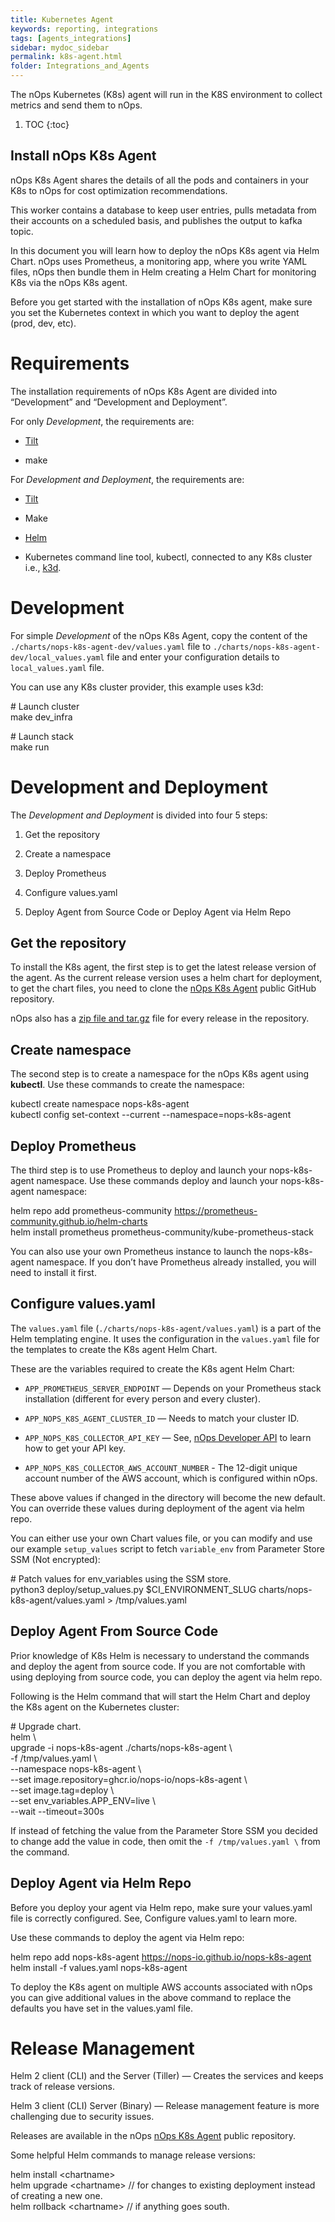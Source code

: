 ```yaml
---
title: Kubernetes Agent
keywords: reporting, integrations
tags: [agents_integrations]
sidebar: mydoc_sidebar
permalink: k8s-agent.html
folder: Integrations_and_Agents
---
```


The nOps Kubernetes (K8s) agent will run in the K8S environment to collect metrics and send them to nOps.

1. TOC
{:toc}


## Install nOps K8s Agent


nOps K8s Agent shares the details of all the pods and containers in your K8s to nOps for cost optimization recommendations.

This worker contains a database to keep user entries, pulls metadata from their accounts on a scheduled basis, and publishes the output to kafka topic.

In this document you will learn how to deploy the nOps K8s agent via Helm Chart. nOps uses Prometheus, a monitoring app, where you write YAML files, nOps then bundle them in Helm creating a Helm Chart for monitoring K8s via the nOps K8s agent.

Before you get started with the installation of nOps K8s agent, make sure you set the Kubernetes context in which you want to deploy the agent (prod, dev, etc).

Requirements
============

The installation requirements of nOps K8s Agent are divided into “Development” and “Development and Deployment”.

For only _Development_, the requirements are:

* [Tilt](https://tilt.dev/)
    
* make
    

For _Development and Deployment_, the requirements are:

* [Tilt](https://tilt.dev/)
    
* Make
    
* [Helm](https://helm.sh/)
    
* Kubernetes command line tool, kubectl, connected to any K8s cluster i.e., [k3d](https://k3d.io/v5.1.0/).
    

Development
===========

For simple _Development_ of the nOps K8s Agent, copy the content of the `./charts/nops-k8s-agent-dev/values.yaml` file to `./charts/nops-k8s-agent-dev/local_values.yaml` file and enter your configuration details to `local_values.yaml` file.

You can use any K8s cluster provider, this example uses k3d:

\# Launch cluster  
make dev_infra  
  
\# Launch stack  
make run

Development and Deployment
==========================

The _Development and Deployment_ is divided into four 5 steps:

1.  Get the repository
    
2.  Create a namespace
    
3.  Deploy Prometheus
    
4.  Configure values.yaml
    
5.  Deploy Agent from Source Code or Deploy Agent via Helm Repo
    

Get the repository
------------------

To install the K8s agent, the first step is to get the latest release version of the agent. As the current release version uses a helm chart for deployment, to get the chart files, you need to clone the [nOps K8s Agent](https://github.com/nops-io/nops-k8s-agent) public GitHub repository.

nOps also has a [zip file and tar.gz](https://github.com/nops-io/nops-k8s-agent/releases) file for every release in the repository.

Create namespace
----------------

The second step is to create a namespace for the nOps K8s agent using **kubectl**. Use these commands to create the namespace:

kubectl create namespace nops-k8s-agent  
kubectl config set-context --current --namespace=nops-k8s-agent

Deploy Prometheus
-----------------

The third step is to use Prometheus to deploy and launch your nops-k8s-agent namespace. Use these commands deploy and launch your nops-k8s-agent namespace:

helm repo add prometheus-community https://prometheus-community.github.io/helm-charts  
helm install prometheus prometheus-community/kube-prometheus-stack

You can also use your own Prometheus instance to launch the nops-k8s-agent namespace. If you don’t have Prometheus already installed, you will need to install it first.

Configure values.yaml
---------------------

The `values.yaml` file (`./charts/nops-k8s-agent/values.yaml`) is a part of the Helm templating engine. It uses the configuration in the `values.yaml` file for the templates to create the K8s agent Helm Chart.

These are the variables required to create the K8s agent Helm Chart:

* `APP_PROMETHEUS_SERVER_ENDPOINT` — Depends on your Prometheus stack installation (different for every person and every cluster).
    
* `APP_NOPS_K8S_AGENT_CLUSTER_ID` — Needs to match your cluster ID.
    
* `APP_NOPS_K8S_COLLECTOR_API_KEY` — See, [nOps Developer API](https://docs.nops.io/en/articles/5955764-getting-started-with-the-nops-developer-api) to learn how to get your API key.
    
* `APP_NOPS_K8S_COLLECTOR_AWS_ACCOUNT_NUMBER` \- The 12-digit unique account number of the AWS account, which is configured within nOps.
    

These above values if changed in the directory will become the new default. You can override these values during deployment of the agent via helm repo.

You can either use your own Chart values file, or you can modify and use our example `setup_values` script to fetch `variable_env` from Parameter Store SSM (Not encrypted):

\# Patch values for env_variables using the SSM store.  
python3 deploy/setup\_values.py $CI\_ENVIRONMENT_SLUG charts/nops-k8s-agent/values.yaml > /tmp/values.yaml

Deploy Agent From Source Code
-----------------------------

Prior knowledge of K8s Helm is necessary to understand the commands and deploy the agent from source code. If you are not comfortable with using deploying from source code, you can deploy the agent via helm repo.

Following is the Helm command that will start the Helm Chart and deploy the K8s agent on the Kubernetes cluster:

\# Upgrade chart.  
helm \  
  upgrade -i nops-k8s-agent ./charts/nops-k8s-agent \  
  -f /tmp/values.yaml \  
  --namespace nops-k8s-agent \  
  --set image.repository=ghcr.io/nops-io/nops-k8s-agent \  
  --set image.tag=deploy \  
  --set env\_variables.APP\_ENV=live \  
  --wait --timeout=300s

If instead of fetching the value from the Parameter Store SSM you decided to change add the value in code, then omit the `-f /tmp/values.yaml \` from the command.

Deploy Agent via Helm Repo
--------------------------

Before you deploy your agent via Helm repo, make sure your values.yaml file is correctly configured. See, Configure values.yaml to learn more.

Use these commands to deploy the agent via Helm repo:

helm repo add nops-k8s-agent https://nops-io.github.io/nops-k8s-agent  
helm install -f values.yaml nops-k8s-agent

To deploy the K8s agent on multiple AWS accounts associated with nOps you can give additional values in the above command to replace the defaults you have set in the values.yaml file.

Release Management
==================

Helm 2 client (CLI) and the Server (Tiller) — Creates the services and keeps track of release versions.

Helm 3 client (CLI) Server (Binary) — Release management feature is more challenging due to security issues.

Releases are available in the nOps [nOps K8s Agent](https://github.com/nops-io/nops-k8s-agent) public repository.

Some helpful Helm commands to manage release versions:

helm install &lt;chartname&gt;  
helm upgrade &lt;chartname&gt; // for changes to existing deployment instead of creating a new one.  
helm rollback &lt;chartname&gt; // if anything goes south.